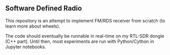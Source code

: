 ## Software Defined Radio
This repository is an attempt to implement FM/RDS receiver from scratch (to learn more about wheels).  

The code should eventually be runnable in real-time on my RTL-SDR dongle (C++ part). Until then, most experiments are run with Python/Cython in Jupyter notebooks.

